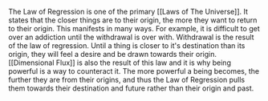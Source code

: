 The Law of Regression is one of the primary [[Laws of The Universe]]. It states that the closer things are to their origin, the more they want to return to their origin. This manifests in many ways. For example, it is difficult to get over an addiction until the withdrawal is over with. Withdrawal is the result of the law of regression. Until a thing is closer to it's destination than its origin, they will feel a desire and be drawn towards their origin. [[Dimensional Flux]] is also the result of this law and it is why being powerful is a way to counteract it. The more powerful a being becomes, the further they are from their origins, and thus the Law of Regression pulls them towards their destination and future rather than their origin and past.